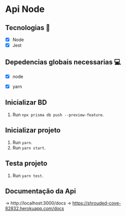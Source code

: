 <h1 allign="center">
    Api Node 
</h1>

## Tecnologias 🚀 

- [x] Node
- [x] Jest
## Depedencias globais necessarias 💻

- [x] node 
- [x] yarn  


## Inicializar BD

1. Run `npx prisma db push --preview-feature`.<br />
## Inicializar projeto

1. Run `yarn`.<br />
2. Run `yarn start`.<br />

## Testa projeto

1. Run `yarn test`.<br />

## Documentação da Api 
  -> http://localhost:3000/docs
  -> https://shrouded-cove-82832.herokuapp.com/docs


